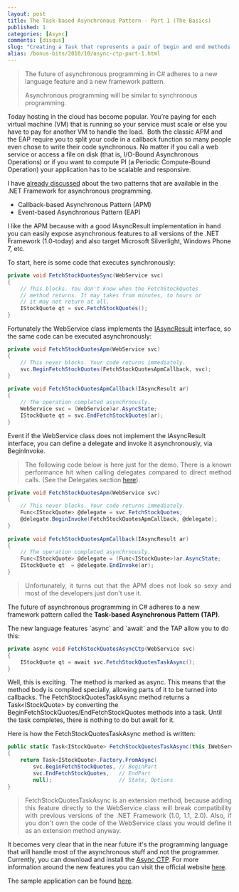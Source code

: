 ```yaml
---
layout: post
title: The Task-based Asynchronous Pattern - Part 1 (The Basics)
published: 1
categories: [Async]
comments: [disqus]
slug: "Creating a Task that represents a pair of begin and end methods that conform to the Asynchronous Programming Model pattern."
alias: /bonus-bits/2010/10/async-ctp-part-1.html
---
```

<blockquote>
<p>The future of asynchronous programming in C# adheres to&#0160;a new language feature and a new framework pattern.&#0160;</p>
<p>Asynchronous&#0160;programming will be similar to synchronous programming.</p>
</blockquote>
<p>Today hosting in the cloud has become popular. You’re paying for each virtual machine (VM) that is running so your service must scale or else you have to pay for another VM to handle the load.&#0160;&#0160;Both the classic APM and the EAP require you to split your code in a callback function so many people even chose to write their code synchronous.&#0160;No matter if you call a web service or access a file on disk (that is,&#0160;I/O-Bound Asynchronous Operations) or if you want to compute PI (a Periodic Compute-Bound Operation) your&#0160;application has to be scalable and responsive.&#0160;&#0160; &#0160;</p>
<p>I have&#0160;<a href="http://nikosbaxevanis.com/categories/Windows_Phone/" target="_blank" title="Exposing asynchronous features to client code.">already&#0160;discussed</a>&#0160;about the two patterns that are available in the .NET Framework for&#0160;asynchronous&#0160;programming.</p>
<ul>
<li>Callback-based&#0160;Asynchronous Pattern&#0160;(APM)</li>
<li>Event-based&#0160;Asynchronous Pattern (EAP) &#0160; &#0160;</li>
</ul>
<p>I like the APM because with a good IAsyncResult implementation in hand you can easily expose&#0160;asynchronous&#0160;features to all versions of the .NET Framework (1.0-today) and also target Microsoft&#0160;Silverlight, Windows Phone 7, etc.&#0160;</p>
<p>To start, here is some code that executes&#0160;synchronously:</p>

```c#
private void FetchStockQuotesSync(WebService svc)
{
    // This blocks. You don't know when the FetchStockQuotes
    // method returns. It may takes from minutes, to hours or
    // it may not return at all.
    IStockQuote qt = svc.FetchStockQuotes();
}
```
      
<p>Fortunately the WebService class implements the <a href="http://msdn.microsoft.com/en-us/library/system.iasyncresult.aspx" target="_blank" title="Represents the status of an asynchronous operation.">IAsyncResult</a> interface, so the same code can be executed asynchronously:</p>

```c#
private void FetchStockQuotesApm(WebService svc)
{
    // This never blocks. Your code returns immediately.
    svc.BeginFetchStockQuotes(FetchStockQuotesApmCallback, svc);
}
 
private void FetchStockQuotesApmCallback(IAsyncResult ar)
{
    // The operation completed asynchrnously.
    WebService svc = (WebService)ar.AsyncState;
    IStockQuote qt = svc.EndFetchStockQuotes(ar);
}
```

<p>Event if the WebService class does not implement the IAsyncResult interface, you can define a delegate and invoke it&#0160;asynchronously,&#0160;via BeginInvoke.</p>
<blockquote>
<p style="text-align: justify;">The following code below is here just for the demo.&#0160;There is a known performance hit when calling delegates compared to direct method calls. (See the Delegates section <a href="http://msdn.microsoft.com/en-us/library/ms973852.aspx" target="_blank" title="Writing Faster Managed Code: Know What Things Cost by Jan Gray.">here</a>).</p>
</blockquote>

```c#
private void FetchStockQuotesApm(WebService svc)
{
    // This never blocks. Your code returns immediately.
    Func<IStockQuote> @delegate = svc.FetchStockQuotes;
    @delegate.BeginInvoke(FetchStockQuotesApmCallback, @delegate);
}
 
private void FetchStockQuotesApmCallback(IAsyncResult ar)
{
    // The operation completed asynchrnously.
    Func<IStockQuote> @delegate = (Func<IStockQuote>)ar.AsyncState;
    IStockQuote qt  = @delegate.EndInvoke(ar);
}
```
      
<blockquote>
<p style="text-align: justify;">Unfortunately,&#0160;it turns out that the APM does not look so sexy and most of the developers just don&#39;t use it.&#0160;</p>
</blockquote>
<p>The future of asynchronous programming in C# adheres to a new framework pattern called the <strong>Task-based Asynchronous Pattern (TAP)</strong>.
</p>
The new language features `async` and `await` and the TAP allow you to do this:

```c#
private async void FetchStockQuotesAsyncCtp(WebService svc)
{
    IStockQuote qt = await svc.FetchStockQuotesTaskAsync();
}
```
      
<p>Well, this is exciting. &#0160;The method is marked as async. This means that the method body is compiled specially, allowing parts of&#0160;it to be turned into callbacks.&#0160;The FetchStockQuotesTaskAsync method returns a Task&lt;IStockQuote&gt; by converting the BeginFetchStockQuotes/EndFetchStockQuotes methods into a task. Until the task completes, there is nothing to do but await for it.</p>
<p>Here is how the&#0160;FetchStockQuotesTaskAsync method is written:</p>

```c#
public static Task<IStockQuote> FetchStockQuotesTaskAsync(this IWebService svc)
{
    return Task<IStockQuote>.Factory.FromAsync(
        svc.BeginFetchStockQuotes, // BeginPart
        svc.EndFetchStockQuotes,   // EndPart
        null);                     // State, Options
}
```

<blockquote>
<p style="text-align: justify;">FetchStockQuotesTaskAsync&#0160;is an extension method, because adding this feature directly to the WebService class will break compatibility with previous versions of the .NET Framework (1.0, 1.1, 2.0). Also, if you don&#39;t own the code of the WebService class you would define it as an extension method anyway.</p>
</blockquote>
<p>It becomes very clear that in the near future it&#39;s the programming language that will handle most of the asynchronous stuff and not the programmer. Currently, you can download and install the <a href="http://go.microsoft.com/fwlink/?LinkId=203690" target="_blank" title="Download a CTP with new syntax and APIs for asynchronous development.">Async CTP</a>. For more information around the new features you can visit the official website&#0160;<a href="http://msdn.microsoft.com/en-us/vstudio/async.aspx" target="_blank" title="Asynchronous Programming for C# and Visual Basic">here</a>.</p>

<p>The sample application can be found <a href="https://github.com/moodmosaic/BonusBits.CodeSamples" target="_blank" title="BonusBits Blog source-code.">here</a>.</p>

